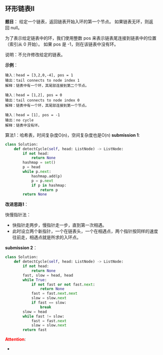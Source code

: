## 环形链表II
**题目**：
给定一个链表，返回链表开始入环的第一个节点。 如果链表无环，则返回 null。

为了表示给定链表中的环，我们使用整数 pos 来表示链表尾连接到链表中的位置（索引从 0 开始）。 如果 pos 是 -1，则在该链表中没有环。

说明：不允许修改给定的链表。

**示例**：
```
输入：head = [3,2,0,-4], pos = 1
输出：tail connects to node index 1
解释：链表中有一个环，其尾部连接到第二个节点。
```
```
输入：head = [1,2], pos = 0
输出：tail connects to node index 0
解释：链表中有一个环，其尾部连接到第一个节点。
```
```
输入：head = [1], pos = -1
输出：no cycle
解释：链表中没有环。
```


算法1：哈希表，时间复杂度O(n)，空间复杂度也是O(n)
**submission 1**:
```python
class Solution:
    def detectCycle(self, head: ListNode) -> ListNode:
        if not head:
            return None
        hashmap = set()
        p = head
        while p.next:
            hashmap.add(p)
            p = p.next
            if p in hashmap:
                return p
        return None
```


**改进思路1**：

快慢指针法：
- 快指针走两步，慢指针走一步，直到第一次相遇。
- 此时设立两个新指针，一个在链表头，一个在相遇点，两个指针按同样的速度往前走，相遇点就是所求的入环点。

**submission 2**：
```python
class Solution:
    def detectCycle(self, head: ListNode) -> ListNode:
        if not head:
            return None
        fast, slow = head, head
        while True:
            if not fast or not fast.next:
                return None
            fast = fast.next.next
            slow = slow.next
            if fast == slow:
                break
        slow = head
        while fast != slow:
            fast = fast.next
            slow = slow.next
        return fast
```


<font color="#FF0000">**Attention**</font>:

- 
